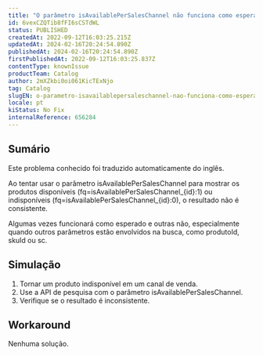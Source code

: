 ```yaml
---
title: "O parâmetro isAvailablePerSalesChannel não funciona como esperado na API de pesquisa"
id: 6vexCZQTib8fFI6sCSTdWL
status: PUBLISHED
createdAt: 2022-09-12T16:03:25.215Z
updatedAt: 2024-02-16T20:24:54.890Z
publishedAt: 2024-02-16T20:24:54.890Z
firstPublishedAt: 2022-09-12T16:03:25.837Z
contentType: knownIssue
productTeam: Catalog
author: 2mXZkbi0oi061KicTExNjo
tag: Catalog
slugEN: o-parametro-isavailablepersaleschannel-nao-funciona-como-esperado-na-api-de-pesquisa
locale: pt
kiStatus: No Fix
internalReference: 656284
---
```


## Sumário

<div class="alert alert-info">
  <p>Este problema conhecido foi traduzido automaticamente do inglês.</p>
</div>


Ao tentar usar o parâmetro isAvailablePerSalesChannel para mostrar os produtos disponíveis (fq=isAvailablePerSalesChannel_{id}:1) ou indisponíveis (fq=isAvailablePerSalesChannel_{id}:0), o resultado não é consistente.

Algumas vezes funcionará como esperado e outras não, especialmente quando outros parâmetros estão envolvidos na busca, como produtoId, skuId ou sc.



## Simulação



1. Tornar um produto indisponível em um canal de venda.
2. Use a API de pesquisa com o parâmetro isAvailablePerSalesChannel.
3. Verifique se o resultado é inconsistente.



## Workaround


Nenhuma solução.

